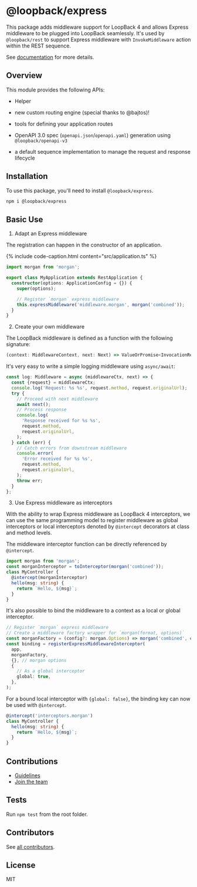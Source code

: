 # @loopback/express

This package adds middleware support for LoopBack 4 and allows Express
middleware to be plugged into LoopBack seamlessly. It's used by `@loopback/rest`
to support Express middleware with `InvokeMiddleware` action within the REST
sequence.

See [documentation](https://loopback.io/doc/en/lb4/Express-middleware.html) for
more details.

## Overview

This module provides the following APIs:

- Helper

- new custom routing engine (special thanks to @bajtos)!
- tools for defining your application routes
- OpenAPI 3.0 spec (`openapi.json`/`openapi.yaml`) generation using
  `@loopback/openapi-v3`
- a default sequence implementation to manage the request and response lifecycle

## Installation

To use this package, you'll need to install `@loopback/express`.

```sh
npm i @loopback/express
```

## Basic Use

1. Adapt an Express middleware

The registration can happen in the constructor of an application.

{% include code-caption.html content="src/application.ts" %}

```ts
import morgan from 'morgan';

export class MyApplication extends RestApplication {
  constructor(options: ApplicationConfig = {}) {
    super(options);

    // Register `morgan` express middleware
    this.expressMiddleware('middleware.morgan', morgan('combined'));
  }
}
```

2. Create your own middleware

The LoopBack middleware is defined as a function with the following signature:

```ts
(context: MiddlewareContext, next: Next) => ValueOrPromise<InvocationResult>;
```

It's very easy to write a simple logging middleware using `async/await`:

```ts
const log: Middleware = async (middlewareCtx, next) => {
  const {request} = middlewareCtx;
  console.log('Request: %s %s', request.method, request.originalUrl);
  try {
    // Proceed with next middleware
    await next();
    // Process response
    console.log(
      'Response received for %s %s',
      request.method,
      request.originalUrl,
    );
  } catch (err) {
    // Catch errors from downstream middleware
    console.error(
      'Error received for %s %s',
      request.method,
      request.originalUrl,
    );
    throw err;
  }
};
```

3. Use Express middleware as interceptors

With the ability to wrap Express middleware as LoopBack 4 interceptors, we can
use the same programming model to register middleware as global interceptors or
local interceptors denoted by `@intercept` decorators at class and method
levels.

The middleware interceptor function can be directly referenced by `@intercept`.

```ts
import morgan from 'morgan';
const morganInterceptor = toInterceptor(morgan('combined'));
class MyController {
  @intercept(morganInterceptor)
  hello(msg: string) {
    return `Hello, ${msg}`;
  }
}
```

It's also possible to bind the middleware to a context as a local or global
interceptor.

```ts
// Register `morgan` express middleware
// Create a middleware factory wrapper for `morgan(format, options)`
const morganFactory = (config?: morgan.Options) => morgan('combined', config);
const binding = registerExpressMiddlewareInterceptor(
  app,
  morganFactory,
  {}, // morgan options
  {
    // As a global interceptor
    global: true,
  },
);
```

For a bound local interceptor with `{global: false}`, the binding key can now be
used with `@intercept`.

```ts
@intercept('interceptors.morgan')
class MyController {
  hello(msg: string) {
    return `Hello, ${msg}`;
  }
}
```

## Contributions

- [Guidelines](https://github.com/loopbackio/loopback-next/blob/master/docs/CONTRIBUTING.md)
- [Join the team](https://github.com/loopbackio/loopback-next/issues/110)

## Tests

Run `npm test` from the root folder.

## Contributors

See
[all contributors](https://github.com/loopbackio/loopback-next/graphs/contributors).

## License

MIT

